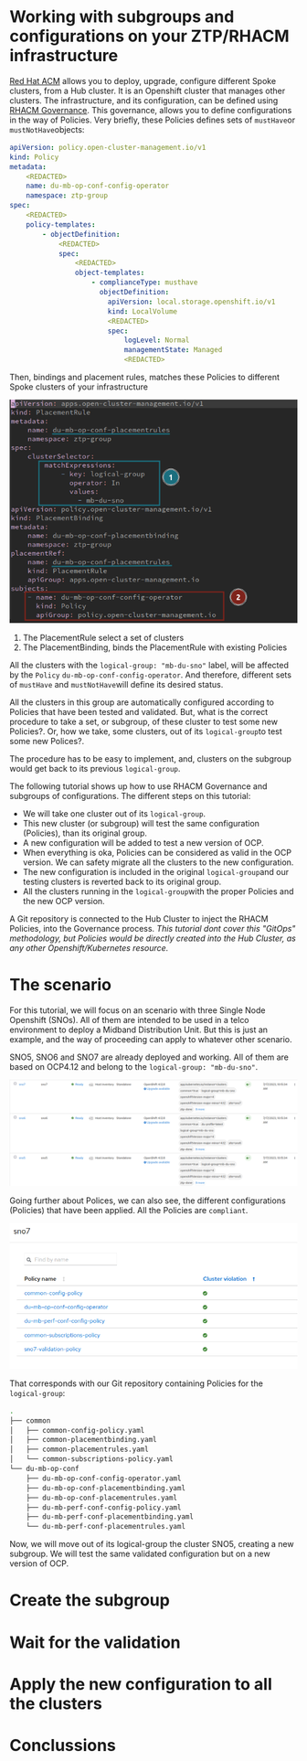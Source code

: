 # Working with subgroups and configurations on your ZTP/RHACM infrastructure

[Red Hat ACM](https://www.redhat.com/en/technologies/management/advanced-cluster-management) allows you to deploy, upgrade, configure different Spoke clusters, from a Hub cluster. It is an Openshift cluster that manages other clusters. The infrastructure, and its configuration, can be defined using [RHACM Governance](https://access.redhat.com/documentation/en-us/red_hat_advanced_cluster_management_for_kubernetes/2.7/html/governance/governance). 
This governance, allows you to define configurations in the way of Policies. Very briefly, these Policies defines sets of `mustHave`or `mustNotHave`objects:

```yaml
apiVersion: policy.open-cluster-management.io/v1
kind: Policy
metadata:
    <REDACTED>
    name: du-mb-op-conf-config-operator
    namespace: ztp-group
spec:
    <REDACTED>
    policy-templates:
        - objectDefinition:
            <REDACTED>
            spec:
                <REDACTED>
                object-templates:
                    - complianceType: musthave
                      objectDefinition:
                        apiVersion: local.storage.openshift.io/v1
                        kind: LocalVolume
                        <REDACTED>
                        spec:
                            logLevel: Normal
                            managementState: Managed
                            <REDACTED>
```
Then, bindings and placement rules, matches these Policies to different Spoke clusters of your infrastructure

![](assets/policies-placement-bindings.png)
1. The PlacementRule select a set of clusters
2. The PlacementBinding, binds the PlacementRule with existing Policies 

All the clusters with the `logical-group: "mb-du-sno"` label, will be affected by the `Policy` `du-mb-op-conf-config-operator`. And therefore, different sets of `mustHave` and `mustNotHave`will define its desired status.

All the clusters in this group are automatically configured according to Policies that have been tested and validated. But, what is the correct procedure to take a set, or subgroup, of these cluster to test some new Policies?. Or, how we take, some clusters, out of its `logical-group`to test some new Polices?. 

The procedure has to be easy to implement, and, clusters on the subgroup would get back to its previous `logical-group`.  

The following tutorial shows up how to use RHACM Governance and subgroups of configurations. The different steps on this tutorial: 
 * We will take one cluster out of its `logical-group`. 
 * This new cluster (or subgroup) will test the same configuration (Policies), than its original group.
 * A new configuration will be added to test a new version of OCP. 
 * When everything is oka, Policies can be considered as valid in the OCP version. We can safety migrate all the clusters to the new configuration.
 * The new configuration is included in the original `logical-group`and our testing clusters is reverted back to its original group. 
 * All the clusters running in the `logical-group`with the proper Policies and the new OCP version. 
 
A Git repository is connected to the Hub Cluster to inject the RHACM Policies, into the Governance process. *This tutorial dont cover this "GitOps" methodology, but Policies would be directly created into the Hub Cluster, as any other Openshift/Kubernetes resource.*

# The scenario

For this tutorial, we will focus on an scenario with three Single Node Openshift (SNOs). All of them are intended to be used in a telco environment to deploy a Midband Distribution Unit. But this is just an example, and the way of proceeding can apply to whatever other scenario.

SNO5, SNO6 and SNO7 are already deployed and working. All of them are based on OCP4.12 and belong to the `logical-group: "mb-du-sno"`.

![](assets/2023-07-17-17-41-39-image.png)

Going further about Polices, we can also see, the different configurations (Policies) that have been applied. All the Policies are `compliant`.

![](assets/2023-07-18-09-39-14-image.png)

That corresponds with our Git repository containing Policies for the `logical-group`:

```bash
.
├── common
│   ├── common-config-policy.yaml
│   ├── common-placementbinding.yaml
│   ├── common-placementrules.yaml
│   └── common-subscriptions-policy.yaml
└── du-mb-op-conf
    ├── du-mb-op-conf-config-operator.yaml
    ├── du-mb-op-conf-placementbinding.yaml
    ├── du-mb-op-conf-placementrules.yaml
    ├── du-mb-perf-conf-config-policy.yaml
    ├── du-mb-perf-conf-placementbinding.yaml
    └── du-mb-perf-conf-placementrules.yaml

```

Now, we will move out of its logical-group the cluster SNO5, creating a new subgroup. We will test the same validated configuration but on a new version of OCP. 

# Create the subgroup

# Wait for the validation

# Apply the new configuration to all the clusters

# Conclussions
